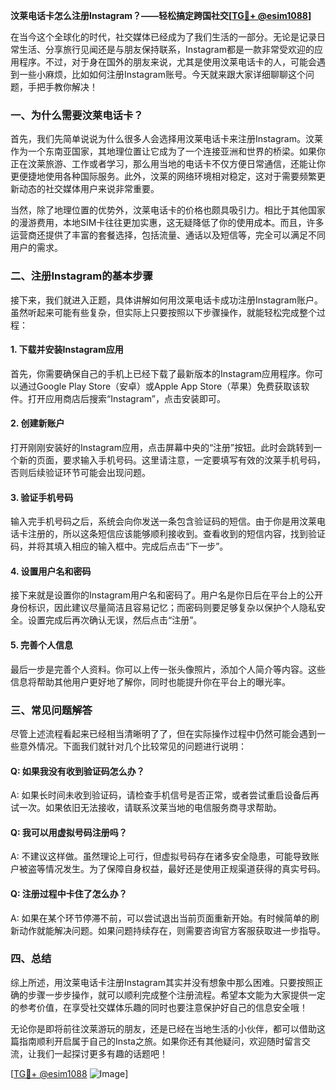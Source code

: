 **汶莱电话卡怎么注册Instagram？——轻松搞定跨国社交[[TG💪+ @esim1088](https://t.me/s/esim1088)]**

在当今这个全球化的时代，社交媒体已经成为了我们生活的一部分。无论是记录日常生活、分享旅行见闻还是与朋友保持联系，Instagram都是一款非常受欢迎的应用程序。不过，对于身在国外的朋友来说，尤其是使用汶莱电话卡的人，可能会遇到一些小麻烦，比如如何注册Instagram账号。今天就来跟大家详细聊聊这个问题，手把手教你解决！

### 一、为什么需要汶莱电话卡？

首先，我们先简单说说为什么很多人会选择用汶莱电话卡来注册Instagram。汶莱作为一个东南亚国家，其地理位置让它成为了一个连接亚洲和世界的桥梁。如果你正在汶莱旅游、工作或者学习，那么用当地的电话卡不仅方便日常通信，还能让你更便捷地使用各种国际服务。此外，汶莱的网络环境相对稳定，这对于需要频繁更新动态的社交媒体用户来说非常重要。

当然，除了地理位置的优势外，汶莱电话卡的价格也颇具吸引力。相比于其他国家的漫游费用，本地SIM卡往往更加实惠，这无疑降低了你的使用成本。而且，许多运营商还提供了丰富的套餐选择，包括流量、通话以及短信等，完全可以满足不同用户的需求。

### 二、注册Instagram的基本步骤

接下来，我们就进入正题，具体讲解如何用汶莱电话卡成功注册Instagram账户。虽然听起来可能有些复杂，但实际上只要按照以下步骤操作，就能轻松完成整个过程：

#### 1. 下载并安装Instagram应用
首先，你需要确保自己的手机上已经下载了最新版本的Instagram应用程序。你可以通过Google Play Store（安卓）或Apple App Store（苹果）免费获取该软件。打开应用商店后搜索“Instagram”，点击安装即可。

#### 2. 创建新账户
打开刚刚安装好的Instagram应用，点击屏幕中央的“注册”按钮。此时会跳转到一个新的页面，要求输入手机号码。这里请注意，一定要填写有效的汶莱手机号码，否则后续验证环节可能会出现问题。

#### 3. 验证手机号码
输入完手机号码之后，系统会向你发送一条包含验证码的短信。由于你是用汶莱电话卡注册的，所以这条短信应该能够顺利接收到。查看收到的短信内容，找到验证码，并将其填入相应的输入框中。完成后点击“下一步”。

#### 4. 设置用户名和密码
接下来就是设置你的Instagram用户名和密码了。用户名是你日后在平台上的公开身份标识，因此建议尽量简洁且容易记忆；而密码则要足够复杂以保护个人隐私安全。设置完成后再次确认无误，然后点击“注册”。

#### 5. 完善个人信息
最后一步是完善个人资料。你可以上传一张头像照片，添加个人简介等内容。这些信息将帮助其他用户更好地了解你，同时也能提升你在平台上的曝光率。

### 三、常见问题解答

尽管上述流程看起来已经相当清晰明了了，但在实际操作过程中仍然可能会遇到一些意外情况。下面我们就针对几个比较常见的问题进行说明：

#### Q: 如果我没有收到验证码怎么办？
A: 如果长时间未收到验证码，请检查手机信号是否正常，或者尝试重启设备后再试一次。如果依旧无法接收，请联系汶莱当地的电信服务商寻求帮助。

#### Q: 我可以用虚拟号码注册吗？
A: 不建议这样做。虽然理论上可行，但虚拟号码存在诸多安全隐患，可能导致账户被盗等情况发生。为了保障自身权益，最好还是使用正规渠道获得的真实号码。

#### Q: 注册过程中卡住了怎么办？
A: 如果在某个环节停滞不前，可以尝试退出当前页面重新开始。有时候简单的刷新动作就能解决问题。如果问题持续存在，则需要咨询官方客服获取进一步指导。

### 四、总结

综上所述，用汶莱电话卡注册Instagram其实并没有想象中那么困难。只要按照正确的步骤一步步操作，就可以顺利完成整个注册流程。希望本文能为大家提供一定的参考价值，在享受社交媒体乐趣的同时也要注意保护好自己的信息安全哦！

无论你是即将前往汶莱游玩的朋友，还是已经在当地生活的小伙伴，都可以借助这篇指南顺利开启属于自己的Insta之旅。如果你还有其他疑问，欢迎随时留言交流，让我们一起探讨更多有趣的话题吧！

[[TG💪+ @esim1088](https://t.me/s/esim1088) ![Image](https://i.postimg.cc/4NQfJmqS/Snipaste-2025-05-13-00-14-12.png)]